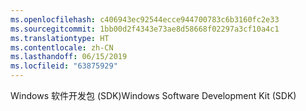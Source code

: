 ```yaml
---
ms.openlocfilehash: c406943ec92544ecce944700783c6b3160fc2e33
ms.sourcegitcommit: 1bb00d2f4343e73ae8d58668f02297a3cf10a4c1
ms.translationtype: HT
ms.contentlocale: zh-CN
ms.lasthandoff: 06/15/2019
ms.locfileid: "63875929"
---
```

<span data-ttu-id="3c364-101">Windows 软件开发包 (SDK)</span><span class="sxs-lookup"><span data-stu-id="3c364-101">Windows Software Development Kit (SDK)</span></span>